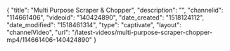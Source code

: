 {
    "title": "Multi Purpose Scraper & Chopper",
    "description": "",
    "channelid": "114661406",
    "videoid": "140424890",
    "date_created": "1518124112",
    "date_modified": "1518461314",
    "type": "captivate",
    "layout": "channelVideo",
    "url": "\/latest-videos\/multi-purpose-scraper-chopper-mp4\/114661406-140424890"
}